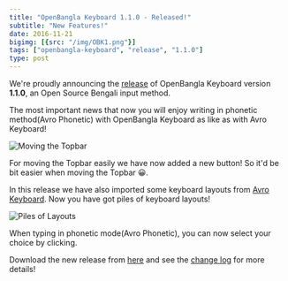 ```yaml
---
title: "OpenBangla Keyboard 1.1.0 - Released!"
subtitle: "New Features!"
date: 2016-11-21
bigimg: [{src: "/img/OBK1.png"}]
tags: ["openbangla-keyboard", "release", "1.1.0"]
type: post
---
```


We're proudly announcing the [release](https://github.com/OpenBangla/OpenBangla-Keyboard/releases/tag/1.1.0) of OpenBangla Keyboard version **1.1.0**, an Open Source Bengali input method.
<!--more-->

The most important news that now you will enjoy writing in phonetic method(Avro Phonetic) with OpenBangla Keyboard as like as with Avro Keyboard!

![Moving the Topbar](/img/moving_topbar.png)

For moving the Topbar easily we have now added a new button! So it'd be bit easier when moving the Topbar 😀.

In this release we have also imported some keyboard layouts from [Avro Keyboard](https://www.omicronlab.com/avro-keyboard.html). Now you have got piles of keyboard layouts!

![Piles of Layouts](/img/piles_of_layouts.png)

When typing in phonetic mode(Avro Phonetic), you can now select your choice by clicking.

Download the new release from [here](http://openbangla.github.io/download) and see the [change log](https://github.com/OpenBangla/OpenBangla-Keyboard/blob/1.1.0/CHANGELOG.md#110) for more details!
